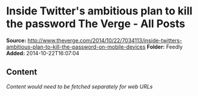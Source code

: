 # Inside Twitter's ambitious plan to kill the password The Verge - All Posts

**Source:** http://www.theverge.com/2014/10/22/7034113/inside-twitters-ambitious-plan-to-kill-the-password-on-mobile-devices
**Folder:** Feedly
**Added:** 2014-10-22T16:07:04




## Content
*Content would need to be fetched separately for web URLs*
